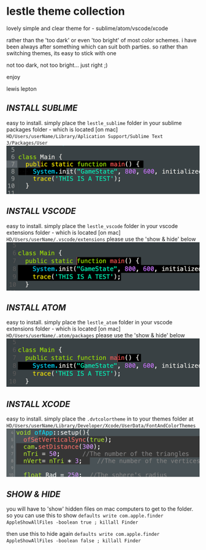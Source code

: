 # lestle theme collection
lovely simple and clear theme for - sublime/atom/vscode/xcode

rather than the 'too dark' or even 'too bright' of most color schemes. i have been always after something which can suit both parties.
so rather than switching themes, its easy to stick with one

not too dark, not too bright... just right ;)

enjoy

lewis lepton

***INSTALL SUBLIME***
---
easy to install. simply place the `lestle_sublime` folder in your sublime packages folder - which is located [on mac]
`HD/Users/userName/Library/Aplication Support/Sublime Text 3/Packages/User`
![image](sublime.png)

***INSTALL VSCODE***
---
easy to install. simply place the `lestle_vscode` folder in your vscode extensions folder - which is located [on mac]
`HD/Users/userName/.vscode/extensions`
please use the 'show & hide' below
![image](vscode.png)

***INSTALL ATOM***
---
easy to install. simply place the `lestle_atom` folder in your vscode extensions folder - which is located [on mac]
`HD/Users/userName/.atom/packages`
please use the 'show & hide' below
![image](atom.png)

***INSTALL XCODE***
---
easy to install. simply place the `.dvtcolortheme` in to your themes folder at
`HD/Users/userName/Library/Developer/Xcode/UserData/FontAndColorThemes`
![image](xcode.png)

***SHOW & HIDE***
---
you will have to 'show' hidden files on mac computers to get to the folder. so you can use this to show
```defaults write com.apple.finder AppleShowAllFiles -boolean true ; killall Finder```

then use this to hide again
```defaults write com.apple.finder AppleShowAllFiles -boolean false ; killall Finder```